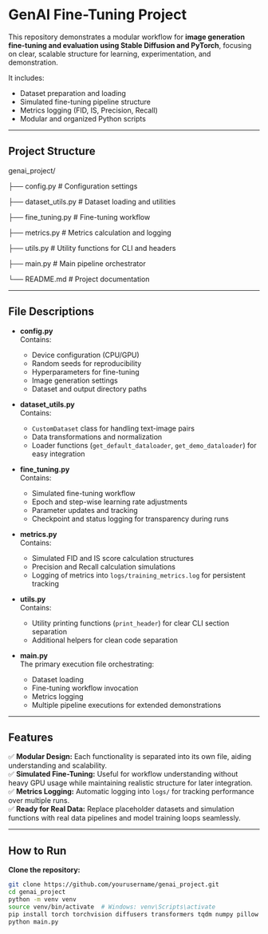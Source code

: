 # GenAI Fine-Tuning Project

This repository demonstrates a modular workflow for **image generation fine-tuning and evaluation using Stable Diffusion and PyTorch**, focusing on clear, scalable structure for learning, experimentation, and demonstration.

It includes:
- Dataset preparation and loading
- Simulated fine-tuning pipeline structure
- Metrics logging (FID, IS, Precision, Recall)
- Modular and organized Python scripts

---

## Project Structure

genai_project/


├── config.py # Configuration settings

├── dataset_utils.py # Dataset loading and utilities

├── fine_tuning.py # Fine-tuning workflow

├── metrics.py # Metrics calculation and logging

├── utils.py # Utility functions for CLI and headers

├── main.py # Main pipeline orchestrator

└── README.md # Project documentation


---

## File Descriptions

- **config.py**  
  Contains:
  - Device configuration (CPU/GPU)
  - Random seeds for reproducibility
  - Hyperparameters for fine-tuning
  - Image generation settings
  - Dataset and output directory paths

- **dataset_utils.py**  
  Contains:
  - `CustomDataset` class for handling text-image pairs
  - Data transformations and normalization
  - Loader functions (`get_default_dataloader`, `get_demo_dataloader`) for easy integration

- **fine_tuning.py**  
  Contains:
  - Simulated fine-tuning workflow
  - Epoch and step-wise learning rate adjustments
  - Parameter updates and tracking
  - Checkpoint and status logging for transparency during runs

- **metrics.py**  
  Contains:
  - Simulated FID and IS score calculation structures
  - Precision and Recall calculation simulations
  - Logging of metrics into `logs/training_metrics.log` for persistent tracking

- **utils.py**  
  Contains:
  - Utility printing functions (`print_header`) for clear CLI section separation
  - Additional helpers for clean code separation

- **main.py**  
  The primary execution file orchestrating:
  - Dataset loading
  - Fine-tuning workflow invocation
  - Metrics logging
  - Multiple pipeline executions for extended demonstrations

---

## Features

✅ **Modular Design:** Each functionality is separated into its own file, aiding understanding and scalability.  
✅ **Simulated Fine-Tuning:** Useful for workflow understanding without heavy GPU usage while maintaining realistic structure for later integration.  
✅ **Metrics Logging:** Automatic logging into `logs/` for tracking performance over multiple runs.  
✅ **Ready for Real Data:** Replace placeholder datasets and simulation functions with real data pipelines and model training loops seamlessly.

---

## How to Run

 **Clone the repository:**
   ```bash
   git clone https://github.com/yourusername/genai_project.git
   cd genai_project
python -m venv venv
source venv/bin/activate  # Windows: venv\Scripts\activate
pip install torch torchvision diffusers transformers tqdm numpy pillow
python main.py

